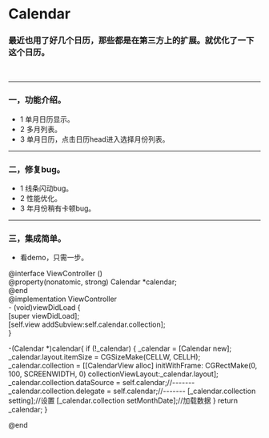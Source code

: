 # Calendar

### 最近也用了好几个日历，那些都是在第三方上的扩展。就优化了一下这个日历。

<br>

----
 
### 一，功能介绍。

* 1 单月日历显示。
* 2 多月列表。
* 3 单月日历，点击日历head进入选择月份列表。

-----

### 二，修复bug。
* 1 线条闪动bug。
* 2 性能优化。
* 3 年月份稍有卡顿bug。

-----

### 三，集成简单。
* 看demo，只需一步。
<div>
@interface ViewController ()
 <br>
@property(nonatomic, strong) Calendar *calendar;
 <br>
@end
 <br>
@implementation ViewController
 <br>
- (void)viewDidLoad {
 <br>
    [super viewDidLoad];
 <br>
    [self.view addSubview:self.calendar.collection];
 <br>
}
 <br>


-(Calendar *)calendar{
    if (!_calendar) {
        _calendar = [Calendar new];
        _calendar.layout.itemSize = CGSizeMake(CELLW, CELLH);
        _calendar.collection = [[CalendarView alloc] initWithFrame: CGRectMake(0, 100, SCREENWIDTH, 0) collectionViewLayout:_calendar.layout];
        _calendar.collection.dataSource = self.calendar;//-------
        _calendar.collection.delegate = self.calendar;//-------
        [_calendar.collection setting];//设置
        [_calendar.collection setMonthDate];//加载数据
    }
    return _calendar;
}

@end
</div>
